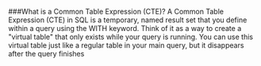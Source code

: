 ###What is a Common Table Expression (CTE)?
A Common Table Expression (CTE) in SQL is a temporary, named result set that you define within a query using the WITH keyword. Think of it as a way to create a "virtual table" that only exists while your query is running. You can use this virtual table just like a regular table in your main query, but it disappears after the query finishes
